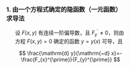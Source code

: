 <div style="float: left; width: 64%; padding: 1%;">

### 1. **由一个方程式确定的隐函数（一元函数）求导法**

<ul>

设 $F(x, y)$ 有连续一阶偏导数，且 $F_{y}^{\prime} \neq 0$，则由方程 $F(x, y)=0$ 确定的函数 $y=y(x)$ 可导，且

$$
\frac{\mathrm{d} y}{\mathrm{~d} x}=-\frac{F_{x}^{\prime}}{F_{y}^{\prime}}
$$

</ul>
</div>
<div style="float: right; width: 26%; padding: 1%;">

</div>
<div style="clear: both;"></div>
